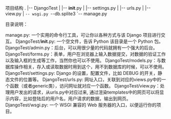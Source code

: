 项目结构
.
|-- DjangoTest
|   |-- __init__.py
|   |-- settings.py
|   |-- urls.py
|   |-- view.py
|   `-- wsgi.py
`--db.splite3
`-- manage.py

目录说明：

manage.py: 一个实用的命令行工具，可让你以各种方式与该 Django 项目进行交互。
DjangoTest/__init__.py: 一个空文件，告诉 Python 该目录是一个 Python 包。
DjangoTest/admin.py：后台，可以用很少量的代码就拥有一个强大的后台。
DjangoTest/forms.py：表单，用户在浏览器上输入数据提交，对数据的验证工作以及输入框的生成等工作，当然你也可以不使用。
DjangoTest/models.py：与数据库操作相关，存入或读取数据时用到这个，用不到数据库的时候，可以不使用。
DjangoTest/settings.py: Django 的设置，配置文件，比如 DEBUG 的开关，静态文件的位置等。
DjangoTest/urls.py: 网址入口，关联到对应的views.py中的一个函数（或者generic类），访问网址就对应一个函数。
DjangoTest/view.py：处理用户发出的请求，从urls.py中对应过来, 通过渲染templates中的网页可以将显示内容，比如登陆后的用户名，用户请求的数据，输出到网页。
DjangoTest/wsgi.py: 一个 WSGI 兼容的 Web 服务器的入口，以便运行你的项目。